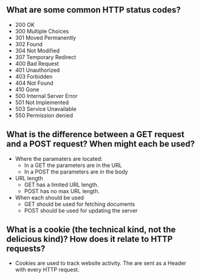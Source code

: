 ## What are some common HTTP status codes?
* 200 OK
* 300 Multiple Choices
* 301 Moved Permanently
* 302 Found
* 304 Not Modified
* 307 Temporary Redirect
* 400 Bad Request
* 401 Unauthorized
* 403 Forbidden
* 404 Not Found
* 410 Gone
* 500 Internal Server Error
* 501 Not Implemented
* 503 Service Unavailable
* 550 Permission denied
    
## What is the difference between a GET request and a POST request? When might each be used?

* Where the paramaters are located:
  * In a GET the parameters are in the URL
  * In a POST the parameters are in the body
* URL length
  * GET has a limited URL length.
  * POST has no max URL length.
* When each should be used
  * GET should be used for fetching documents
  * POST should be used for updating the server

## What is a cookie (the technical kind, not the delicious kind)? How does it relate to HTTP requests?

* Cookies are used to track website activity.  The are sent as a Header with every HTTP request.
